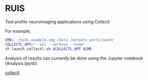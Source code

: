 # RUIS

Tool profile neuroimaging applications using Collectl

For example,

```bash
CMD='./bids_example.img /data /outputs participant'
COLLECTL_OPT='--all --verbose --home'
sh launch_collectl.sh $COLLECTL_OPT $CMD
```

Analysis of results can currently be done using the Jupyter notebook (Analysis.ipynb)


[collectl](http://collectl.sourceforge.net/index.html)
